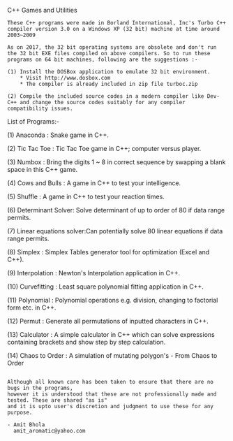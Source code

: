 C++ Games and Utilities
~~~~~~~~~~~~~~~~~~~~~~~~~~~~~~~~~~~~~~~~~~~~~~~~~~~~~~~
These C++ programs were made in Borland International, Inc's Turbo C++ compiler version 3.0 on a Windows XP (32 bit) machine at time around 2003~2009

As on 2017, the 32 bit operating systems are obsolete and don't run the 32 bit EXE files compiled on above compilers. So to run these programs on 64 bit machines, following are the suggestions :-

(1) Install the DOSBox application to emulate 32 bit environment.
    * Visit http://www.dosbox.com
    * The compiler is already included in zip file turboc.zip

(2) Compile the included source codes in a modern compiler like Dev-C++ and change the source codes suitably for any compiler compatibility issues.
~~~~~~~~~~~~~~~~~~~~~~~~~~~~~~~~~~~~~~~~~~~~~~~~~~~~~~~

List of Programs:-

(1) Anaconda : Snake game in C++. 

(2) Tic Tac Toe : Tic Tac Toe game in C++; computer versus player. 

(3) Numbox : Bring the digits 1 ~ 8 in correct sequence by swapping a blank space in this C++ game.

(4) Cows and Bulls : A game in C++ to test your intelligence.

(5) Shuffle : A game in C++ to test your reaction times.

(6) Determinant Solver: Solve determinant of up to order of 80 if data range permits.

(7) Linear equations solver:Can potentially solve 80 linear equations if data range permits.

(8) Simplex : Simplex Tables generator tool for optimization (Excel and C++).

(9) Interpolation : Newton's Interpolation application in C++.

(10) Curvefitting : Least square polynomial fitting application in C++.

(11) Polynomial : Polynomial operations e.g. division, changing to factorial form etc. in C++.

(12) Permut : Generate all permutations of inputted characters in C++.

(13) Calculator : A simple calculator in C++ which can solve expressions containing brackets and show step by step calculation.

(14) Chaos to Order : A simulation of mutating polygon's - From Chaos to Order

~~~~~~~~~~~~~~~~~~~~~~~~~~~~~~~~~~~~~~~~~~~~~~~~~~~~~~~

Although all known care has been taken to ensure that there are no bugs in the programs, 
however it is understood that these are not professionally made and tested. These are shared "as is" 
and it is upto user's discretion and judgment to use these for any purpose.

- Amit Bhola
  amit_aromatic@yahoo.com
